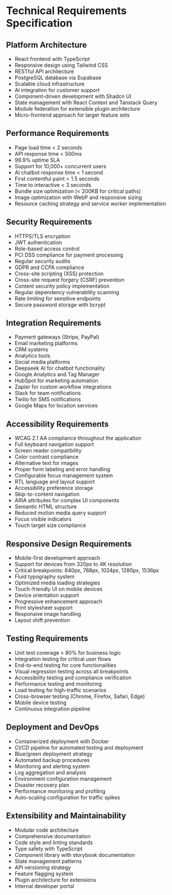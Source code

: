 
# Technical Requirements Specification

## Platform Architecture
- React frontend with TypeScript
- Responsive design using Tailwind CSS
- RESTful API architecture
- PostgreSQL database via Supabase
- Scalable cloud infrastructure
- AI integration for customer support
- Component-driven development with Shadcn UI
- State management with React Context and Tanstack Query
- Module federation for extensible plugin architecture
- Micro-frontend approach for larger feature sets

## Performance Requirements
- Page load time < 2 seconds
- API response time < 500ms
- 99.9% uptime SLA
- Support for 10,000+ concurrent users
- AI chatbot response time < 1 second
- First contentful paint < 1.5 seconds
- Time to interactive < 3 seconds
- Bundle size optimization (< 200KB for critical paths)
- Image optimization with WebP and responsive sizing
- Resource caching strategy and service worker implementation

## Security Requirements
- HTTPS/TLS encryption
- JWT authentication
- Role-based access control
- PCI DSS compliance for payment processing
- Regular security audits
- GDPR and CCPA compliance
- Cross-site scripting (XSS) protection
- Cross-site request forgery (CSRF) prevention
- Content security policy implementation
- Regular dependency vulnerability scanning
- Rate limiting for sensitive endpoints
- Secure password storage with bcrypt

## Integration Requirements
- Payment gateways (Stripe, PayPal)
- Email marketing platforms
- CRM systems
- Analytics tools
- Social media platforms
- Deepseek AI for chatbot functionality
- Google Analytics and Tag Manager
- HubSpot for marketing automation
- Zapier for custom workflow integrations
- Slack for team notifications
- Twilio for SMS notifications
- Google Maps for location services

## Accessibility Requirements
- WCAG 2.1 AA compliance throughout the application
- Full keyboard navigation support
- Screen reader compatibility
- Color contrast compliance
- Alternative text for images
- Proper form labeling and error handling
- Configurable focus management system
- RTL language and layout support
- Accessibility preference storage
- Skip-to-content navigation
- ARIA attributes for complex UI components
- Semantic HTML structure
- Reduced motion media query support
- Focus visible indicators
- Touch target size compliance

## Responsive Design Requirements
- Mobile-first development approach
- Support for devices from 320px to 4K resolution
- Critical breakpoints: 640px, 768px, 1024px, 1280px, 1536px
- Fluid typography system
- Optimized media loading strategies
- Touch-friendly UI on mobile devices
- Device orientation support
- Progressive enhancement approach
- Print stylesheet support
- Responsive image handling
- Layout shift prevention

## Testing Requirements
- Unit test coverage > 80% for business logic
- Integration testing for critical user flows
- End-to-end testing for core functionalities
- Visual regression testing across all breakpoints
- Accessibility testing and compliance verification
- Performance testing and monitoring
- Load testing for high-traffic scenarios
- Cross-browser testing (Chrome, Firefox, Safari, Edge)
- Mobile device testing
- Continuous integration pipeline

## Deployment and DevOps
- Containerized deployment with Docker
- CI/CD pipeline for automated testing and deployment
- Blue/green deployment strategy
- Automated backup procedures
- Monitoring and alerting system
- Log aggregation and analysis
- Environment configuration management
- Disaster recovery plan
- Performance monitoring and profiling
- Auto-scaling configuration for traffic spikes

## Extensibility and Maintainability
- Modular code architecture
- Comprehensive documentation
- Code style and linting standards
- Type safety with TypeScript
- Component library with storybook documentation
- State management patterns
- API versioning strategy
- Feature flagging system
- Plugin architecture for extensions
- Internal developer portal
